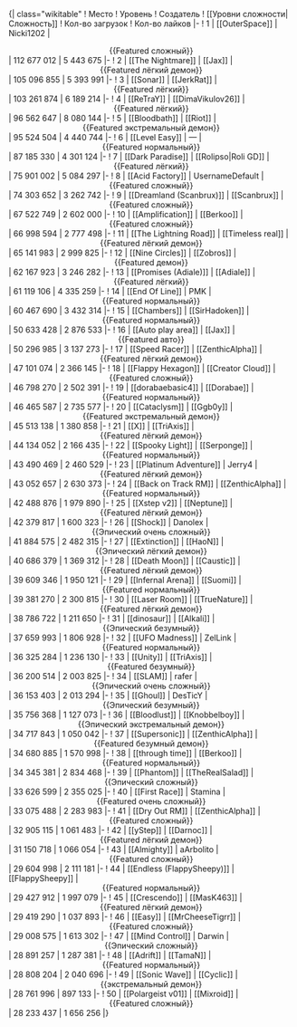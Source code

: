{| class="wikitable"
! Место
! Уровень
! Создатель
! [[Уровни сложности|Сложность]]
! Кол-во загрузок
! Кол-во лайков
|-
! 1
| [[OuterSpace]]
| Nicki1202
| <center>{{Featured сложный}}</center>
| 112 677 012
| 5 443 675
|-
! 2
| [[The Nightmare]]
| [[Jax]]
| <center>{{Featured лёгкий демон}}</center>
| 105 096 855
| 5 393 991
|-
! 3
| [[Sonar]]
| [[JerkRat]]
| <center>{{Featured лёгкий}}</center>
| 103 261 874
| 6 189 214
|-
! 4
| [[ReTraY]]
| [[DimaVikulov26]]
| <center>{{Featured лёгкий}}</center>
| 96 562 647
| 8 080 144
|-
! 5
| [[Bloodbath]]
| [[Riot]]
| <center>{{Featured экстремальный демон}}</center>
| 95 524 504
| 4 440 744
|-
! 6
| [[Level Easy]]
| —
| <center>{{Featured нормальный}}</center>
| 87 185 330
| 4 301 124
|-
! 7
| [[Dark Paradise]]
| [[Rolipso|Roli GD]]
| <center>{{Featured лёгкий}}</center>
| 75 901 002
| 5 084 297
|-
! 8
| [[Acid Factory]]
| UsernameDefault
| <center>{{Featured сложный}}</center>
| 74 303 652
| 3 262 742
|-
! 9
| [[Dreamland (Scanbrux)]]
| [[Scanbrux]]
| <center>{{Featured сложный}}</center>
| 67 522 749
| 2 602 000
|-
! 10
| [[Amplification]]
| [[Berkoo]]
| <center>{{Featured сложный}}</center>
| 66 998 594
| 2 777 498
|-
! 11
| [[The Lightning Road]]
| [[Timeless real]]
| <center>{{Featured лёгкий демон}}</center>
| 65 141 983
| 2 999 825
|-
! 12
| [[Nine Circles]]
| [[Zobros]]
| <center>{{Featured демон}}</center>
| 62 167 923
| 3 246 282
|-
! 13
| [[Promises (Adiale)]]
| [[Adiale]]
| <center>{{Featured лёгкий}}</center>
| 61 119 106
| 4 335 259
|-
! 14
| [[End Of Line]]
| PMK
| <center>{{Featured нормальный}}</center>
| 60 467 690
| 3 432 314
|-
! 15
| [[Chambers]]
| [[SirHadoken]]
| <center>{{Featured нормальный}}</center>
| 50 633 428
| 2 876 533
|-
! 16
| [[Auto play area]]
| [[Jax]]
| <center>{{Featured авто}}</center>
| 50 296 985
| 3 137 273
|-
! 17
| [[Speed Racer]]
| [[ZenthicAlpha]]
| <center>{{Featured лёгкий демон}}</center>
| 47 101 074
| 2 366 145
|-
! 18
| [[Flappy Hexagon]]
| [[Creator Cloud]]
| <center>{{Featured сложный}}</center>
| 46 798 270
| 2 502 391
|-
! 19
| [[dorabaebasic4]]
| [[Dorabae]]
| <center>{{Featured нормальный}}</center>
| 46 465 587
| 2 735 577
|-
! 20
| [[Cataclysm]]
| [[Ggb0y]]
| <center>{{Featured экстремальный демон}}</center>
| 45 513 138
| 1 380 858
|-
! 21
| [[X]]
| [[TriAxis]]
| <center>{{Featured лёгкий демон}}</center>
| 44 134 052
| 2 166 435
|-
! 22
| [[Spooky Light]]
| [[Serponge]]
| <center>{{Featured нормальный}}</center>
| 43 490 469
| 2 460 529
|-
! 23
| [[Platinum Adventure]]
| Jerry4
| <center>{{Featured лёгкий демон}}</center>
| 43 052 657
| 2 630 373
|-
! 24
| [[Back on Track RM]]
| [[ZenthicAlpha]]
| <center>{{Featured нормальный}}</center>
| 42 488 876
| 1 979 890
|-
! 25
| [[Xstep v2]]
| [[Neptune]]
| <center>{{Featured лёгкий демон}}</center>
| 42 379 817
| 1 600 323
|-
! 26
| [[Shock]]
| Danolex
| <center>{{Эпический очень сложный}}</center>
| 41 884 575
| 2 482 315
|-
! 27
| [[Extinction]]
| [[HaoN]]
| <center>{{Эпический лёгкий демон}}</center>
| 40 686 379
| 1 369 312
|-
! 28
| [[Death Moon]]
| [[Caustic]]
| <center>{{Featured лёгкий демон}}</center>
| 39 609 346
| 1 950 121
|-
! 29
| [[Infernal Arena]]
| [[Suomi]]
| <center>{{Featured нормальный}}</center>
| 39 381 270
| 2 300 815
|-
! 30
| [[Laser Room]]
| [[TrueNature]]
| <center>{{Featured лёгкий демон}}</center>
| 38 786 722
| 1 211 650
|-
! 31
| [[dinosaur]]
| [[Alkali]]
| <center>{{Эпический безумный}}</center>
| 37 659 993
| 1 806 928
|-
! 32
| [[UFO Madness]]
| ZelLink
| <center>{{Featured нормальный}}</center>
| 36 325 284
| 1 236 130
|-
! 33
| [[Unity]]
| [[TriAxis]]
| <center>{{Featured безумный}}</center>
| 36 200 514
| 2 003 825
|-
! 34
| [[SLAM]]
| rafer
| <center>{{Эпический очень сложный}}</center>
| 36 153 403
| 2 013 294
|-
! 35
| [[Ghoul]]
| DesTicY
| <center>{{Эпический безумный}}</center>
| 35 756 368
| 1 127 073
|-
! 36
| [[Bloodlust]]
| [[Knobbelboy]]
| <center>{{Эпический экстремальный демон}}</center>
| 34 717 843
| 1 050 042
|-
! 37
| [[Supersonic]]
| [[ZenthicAlpha]]
| <center>{{Featured безумный демон}}</center>
| 34 680 885
| 1 570 998
|-
! 38
| [[through time]]
| [[Berkoo]]
| <center>{{Featured нормальный}}</center>
| 34 345 381
| 2 834 468
|-
! 39
| [[Phantom]]
| [[TheRealSalad]]
| <center>{{Эпический сложный}}</center>
| 33 626 599
| 2 355 025
|-
! 40
| [[First Race]]
| Stamina
| <center>{{Featured очень сложный}}</center>
| 33 075 488
| 2 283 983
|-
! 41
| [[Dry Out RM]]
| [[ZenthicAlpha]]
| <center>{{Featured сложный}}</center>
| 32 905 115
| 1 061 483
|-
! 42
| [[yStep]]
| [[Darnoc]]
| <center>{{Featured лёгкий демон}}</center>
| 31 150 718
| 1 066 054
|-
! 43
| [[Almighty]]
| aArbolito
| <center>{{Featured сложный}}</center>
| 29 604 998
| 2 111 181
|-
! 44
| [[Endless (FlappySheepy)]]
| [[FlappySheepy]]
| <center>{{Featured нормальный}}</center>
| 29 427 912
| 1 997 079
|-
! 45
| [[Crescendo]]
| [[MasK463]]
| <center>{{Featured лёгкий демон}}</center>
| 29 419 290
| 1 037 893
|-
! 46
| [[Easy]]
| [[MrCheeseTigrr]]
| <center>{{Featured сложный}}</center>
| 29 008 575
| 1 613 302
|-
! 47
| [[Mind Control]]
| Darwin
| <center>{{Эпический сложный}}</center>
| 28 891 257
| 1 287 381
|-
! 48
| [[Adrift]]
| [[TamaN]]
| <center>{{Featured нормальный}}</center>
| 28 808 204
| 2 040 696
|-
! 49
| [[Sonic Wave]]
| [[Cyclic]]
| <center>{{экстремальный демон}}</center>
| 28 761 996
| 897 133
|-
! 50
| [[Polargeist v01]]
| [[Mixroid]]
| <center>{{Featured сложный}}</center>
| 28 233 437
| 1 656 256
|}